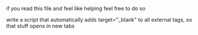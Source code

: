 if you read this file and feel like helping feel free to do so


write a script that automatically adds target="_blank" to all external <a> tags, so that stuff opens in new tabs